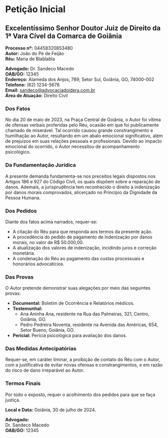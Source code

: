 # Petição Inicial

## Excelentíssimo Senhor Doutor Juiz de Direito da 1ª Vara Cível da Comarca de Goiânia

**Processo nº:** 04458320853480  
**Autor:** João do Pé de Feijão  
**Réu:** Maria de Blablabla  

**Advogado:** Dr. Sandeco Macedo  
**OAB/GO:** 12345  
**Endereço:** Alameda dos Anjos, 789, Setor Sul, Goiânia, GO, 74000-002  
**Telefone:** (62) 1234-5678  
**Email:** sandeco@advocaciadoidera.com.br  
**Área de Atuação:** Direito Civil  

### Dos Fatos

No dia 20 de maio de 2023, na Praça Central de Goiânia, o Autor foi vítima de ofensas verbais proferidas pelo Réu, ocasião em que foi publicamente chamado de miserável. Tal ocorrido causou grande constrangimento e humilhação ao Autor, resultando em um abalo emocional significativo, além de prejuízos em suas relações pessoais e profissionais. Devido ao impacto emocional do ocorrido, o Autor necessitou de acompanhamento psicológico.

### Da Fundamentação Jurídica

A presente demanda fundamenta-se nos preceitos legais dispostos nos Artigos 186 e 927 do Código Civil, os quais dispõem sobre a reparação de danos. Ademais, a jurisprudência tem reconhecido o direito à indenização por danos morais comprovados, alicerçado no Princípio da Dignidade da Pessoa Humana.

### Dos Pedidos

Diante dos fatos acima narrados, requer-se:

- A citação do Réu para que responda aos termos da presente ação.
- A procedência do pedido de pagamento de indenização por danos morais, no valor de R$ 50.000,00.
- A atualização dos valores de indenização, incidindo juros e correção monetária.
- A condenação do Réu ao pagamento das custas processuais e honorários advocatícios.

### Das Provas

O Autor pretende demonstrar suas alegações por meio das seguintes provas:

- **Documental:** Boletim de Ocorrência e Relatórios médicos.
- **Testemunhal:** 
  - Ana Aninha Ana, residente na Rua das Palmeiras, 321, Centro, Goiânia, GO.
  - Pedro Pedreira Noventa, residente na Avenida das Américas, 654, Setor Bueno, Goiânia, GO.
- **Pericial:** Perícia psicológica para avaliação dos danos.

### Das Medidas Antecipatórias

Requer-se, em caráter liminar, a proibição de contato do Réu com o Autor, com a justificativa de evitar novas ofensas e constrangimentos, e em razão do risco de dano irreparável ao Autor.

### Termos Finais

Por todo o exposto, requer o acolhimento dos pedidos para que se faça justiça.

**Local e Data:** Goiânia, 30 de julho de 2024.

**Advogado:**  
Dr. Sandeco Macedo  
**OAB/GO:** 12345